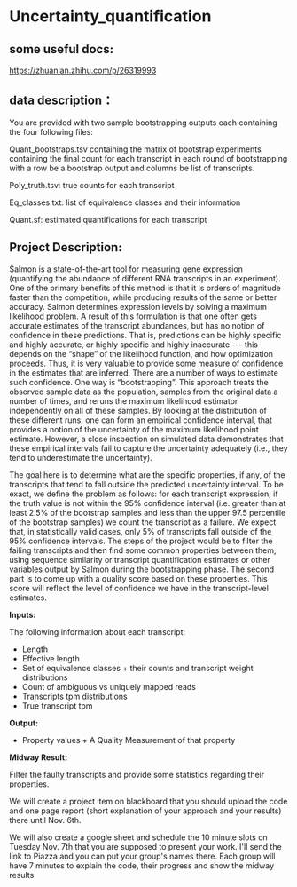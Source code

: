 # Uncertainty_quantification
## some useful docs:
https://zhuanlan.zhihu.com/p/26319993

## data description：
You are provided with two sample bootstrapping outputs each containing the four following files:

Quant_bootstraps.tsv  containing the matrix of bootstrap experiments containing the final count for each transcript in each round of bootstrapping with a row be a bootstrap output and columns be list of transcripts.

Poly_truth.tsv: true counts for each transcript

Eq_classes.txt: list of equivalence classes and their information

Quant.sf: estimated quantifications for each transcript

## Project Description:

Salmon is a state-of-the-art tool for measuring gene expression (quantifying the abundance of different RNA transcripts in an experiment). One of the primary benefits of this method is that it is orders of magnitude faster than the competition, while producing results of the same or better accuracy. Salmon determines expression levels by solving a maximum likelihood problem. A result of this formulation is that one often gets accurate estimates of the transcript abundances, but has no notion of confidence in these predictions. That is, predictions can be highly specific and highly accurate, or highly specific and highly inaccurate --- this depends on the “shape” of the likelihood function, and how optimization proceeds. Thus, it is very valuable to provide some measure of confidence in the estimates that are inferred. There are a number of ways to estimate such confidence. One way is “bootstrapping”. This approach treats the observed sample data as the population, samples from the original data a number of times, and reruns the maximum likelihood estimator independently on all of these samples. By looking at the distribution of these different runs, one can form an empirical confidence interval, that provides a notion of the uncertainty of the maximum likelihood point estimate. However, a close inspection on simulated data demonstrates that these empirical intervals fail to capture the uncertainty adequately (i.e., they tend to underestimate the uncertainty).  

The goal here is to determine what are the specific properties, if any, of the transcripts that tend to fall outside the predicted uncertainty interval. To be exact, we define the problem as follows: for each transcript expression, if the truth value is not within the 95% confidence interval  (i.e. greater than at least 2.5% of the bootstrap samples and less than the upper 97.5 percentile of the bootstrap samples) we count the transcript as a failure. We expect that, in statistically valid cases, only 5% of transcripts fall outside of the 95% confidence intervals. The steps of the project would be to filter the failing transcripts and then find some common properties between them, using sequence similarity or transcript quantification estimates or other variables output by Salmon during the bootstrapping phase. The second part is to come up with a quality score based on these properties. This score will reflect the level of confidence we have in the transcript-level estimates.

**Inputs:**   

The following information about each transcript:
- Length  
- Effective length
- Set of equivalence classes + their counts and transcript weight distributions
- Count of ambiguous vs uniquely mapped reads
- Transcripts tpm distributions
- True transcript tpm

**Output:**  

- Property values + A Quality Measurement of that property

**Midway Result:**  

Filter the faulty transcripts and provide some statistics regarding their properties.

We will create a project item on blackboard that you should upload the code and one page report (short explanation of your approach and your results) there until Nov. 6th.

We will also create a google sheet and schedule the 10 minute slots on Tuesday Nov. 7th that you are supposed to present your work. I'll send the link to Piazza and you can put your group's names there. Each group will have 7 minutes to explain the code, their progress and show the midway results.
